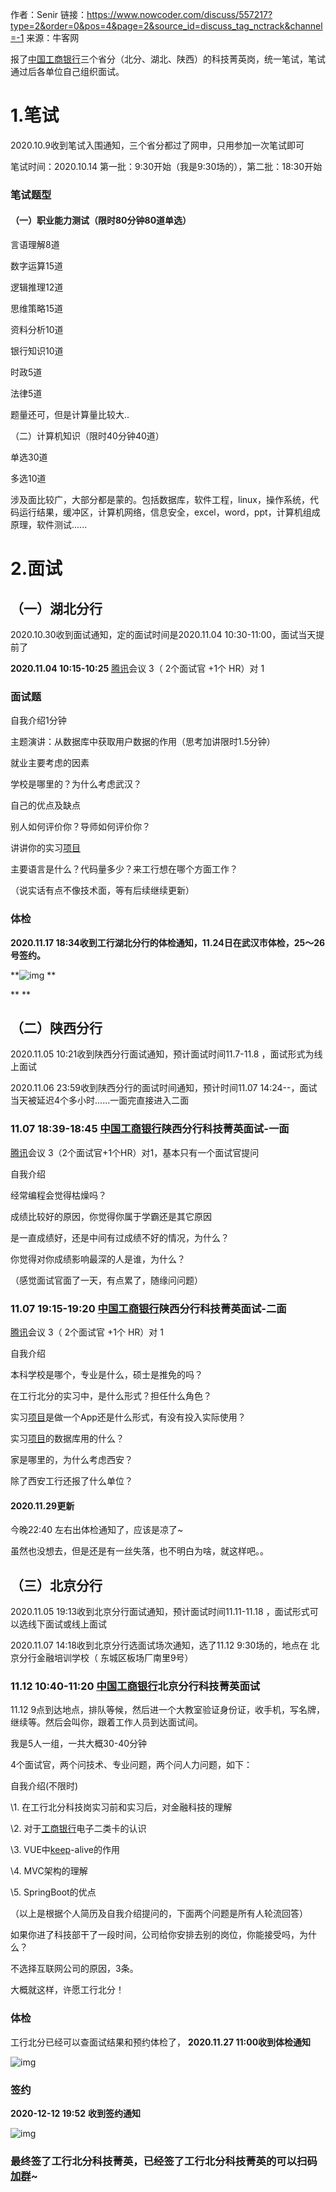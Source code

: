 作者：Senir
链接：https://www.nowcoder.com/discuss/557217?type=2&order=0&pos=4&page=2&source_id=discuss_tag_nctrack&channel=-1
来源：牛客网



报了[中国工商银行]()三个省分（北分、湖北、陕西）的科技菁英岗，统一笔试，笔试通过后各单位自己组织面试。 

  
 

#  1.笔试  

  2020.10.9收到笔试入围通知，三个省分都过了网申，只用参加一次笔试即可 

  笔试时间：2020.10.14 第一批：9:30开始（我是9:30场的），第二批：18:30开始 

###  笔试题型  

####  （一）职业能力测试（限时80分钟80道单选） 

  言语理解8道 

  数字运算15道 

  逻辑推理12道 

  思维策略15道 

  资料分析10道 

  银行知识10道 

  时政5道 

  法律5道 

  题量还可，但是计算量比较大.. 

  （二）计算机知识（限时40分钟40道） 
 

  单选30道 

  多选10道 

  涉及面比较广，大部分都是蒙的。包括数据库，软件工程，linux，操作系统，代码运行结果，缓冲区，计算机网络，信息安全，excel，word，ppt，计算机组成原理，软件测试...... 

  
 

#  2.面试  

##  （一）湖北分行 

  2020.10.30收到面试通知，定的面试时间是2020.11.04 10:30-11:00，面试当天提前了 

  **2020.11.04  10:15-10:25**  [腾讯]()会议  3（ 2个面试官 +1个 HR）对 1 

###  面试题 

 自我介绍1分钟 

 主题演讲：从数据库中获取用户数据的作用（思考加讲限时1.5分钟） 

 就业主要考虑的因素 

 学校是哪里的？为什么考虑武汉？ 

 自己的优点及缺点 

 别人如何评价你？导师如何评价你？ 

 讲讲你的实习[项目]() 

 主要语言是什么？代码量多少？来工行想在哪个方面工作？ 

 （说实话有点不像技术面，等有后续继续更新） 

  
 

###  体检 

  **2020.11.17 18:34收到工行湖北分行的体检通知，11.24日在武汉市体检，25～26号签约。** 

  **![img](https://uploadfiles.nowcoder.com/images/20201117/980055720_1605611221305_2B50F4D914639E4C354A38AB66D31DEE)
**  

  **
**  

  
 

##  （二）陕西分行 

  2020.11.05 10:21收到陕西分行面试通知，预计面试时间11.7-11.8 ，面试形式为线上面试 

  2020.11.06 23:59收到陕西分行的面试时间通知，预计时间11.07 14:24--，面试当天被延迟4个多小时......一面完直接进入二面 

  
 

###  11.07 18:39-18:45 [中国工商银行]()陕西分行科技菁英面试-一面 

 [腾讯]()会议  3（2个面试官+1个HR）对1，基本只有一个面试官提问 

   

  自我介绍 

  经常编程会觉得枯燥吗？ 

 成绩比较好的原因，你觉得你属于学霸还是其它原因 

 是一直成绩好，还是中间有过成绩不好的情况，为什么？ 

  你觉得对你成绩影响最深的人是谁，为什么？ 

  （感觉面试官面了一天，有点累了，随缘问问题） 

 
 

   

###  11.07 19:15-19:20 [中国工商银行]()陕西分行科技菁英面试-二面 

  [腾讯]()会议   3（ 2个面试官 +1个 HR）对 1 

  
 

  自我介绍 

   本科学校是哪个，专业是什么，硕士是推免的吗？ 

 在工行北分的实习中，是什么形式？担任什么角色？ 

 实习[项目]()是做一个App还是什么形式，有没有投入实际使用？ 

 实习[项目]()的数据库用的什么？ 

 家是哪里的，为什么考虑西安？ 

  除了西安工行还报了什么单位？ 

  
 

####  2020.11.29更新 

  今晚22:40 左右出体检通知了，应该是凉了~ 

  虽然也没想去，但是还是有一丝失落，也不明白为啥，就这样吧。。 

  
 

 

##  （三）北京分行  

  2020.11.05 19:13收到北京分行面试通知，预计面试时间11.11-11.18 ，面试形式可以选线下面试或线上面试 
 

  2020.11.07 14:18收到北京分行选面试场次通知，选了11.12  9:30场的，地点在 北京分行金融培训学校（ 东城区板场厂南里9号） 

  
  

###  11.12 10:40-11:20 [中国工商银行]()北京分行科技菁英面试 

  11.12 9点到达地点，排队等候，然后进一个大教室验证身份证，收手机，写名牌，继续等。然后会叫你，跟着工作人员到达面试间。 

  我是5人一组，一共大概30-40分钟 

  4个面试官，两个问技术、专业问题，两个问人力问题，如下： 

  
 

  自我介绍(不限时) 

  \1. 在工行北分科技岗实习前和实习后，对金融科技的理解 

  \2. 对于[工商银行]()电子二类卡的认识 

  \3. VUE中[keep]()-alive的作用 

  \4. MVC架构的理解 

  \5. SpringBoot的优点 

  
 

  （以上是根据个人简历及自我介绍提问的，下面两个问题是所有人轮流回答） 

  
 

  如果你进了科技部干了一段时间，公司给你安排去别的岗位，你能接受吗，为什么？ 

  不选择互联网公司的原因，3条。 

  
 

  大概就这样，许愿工行北分！ 

  
 

###  体检 

  工行北分已经可以查面试结果和预约体检了， **2020.11.27  11:00收到体检通知** 

   
 

  ![img](https://uploadfiles.nowcoder.com/images/20201127/980055720_1606446023721/380E4BAA347284441583A8748E10381A) 
 

###    

###  签约 

  **2020-12-12 19:52**  **收到签约通知** 

  ![img](https://uploadfiles.nowcoder.com/images/20201212/980055720_1607777054202/2838D99501106A51AF231B58AA34E9E7) 
 

  
 

###  最终签了工行北分科技菁英，已经签了工行北分科技菁英的可以扫码[加群]()~